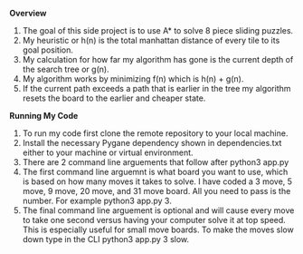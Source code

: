 **Overview**
1. The goal of this side project is to use A* to solve 8 piece sliding puzzles.
2. My heuristic or h(n) is the total manhattan distance of every tile to its goal position.
3. My calculation for how far my algorithm has gone is the current depth of the search tree or g(n).
4. My algorithm works by minimizing f(n) which is h(n) + g(n).
5. If the current path exceeds a path that is earlier in the tree my algorithm resets the board to the earlier and cheaper state.

**Running My Code**
1. To run my code first clone the remote repository to your local machine.
2. Install the necessary Pygane dependency shown in dependencies.txt either to your machine or virtual environment.
3. There are 2 command line arguements that follow after python3 app.py
4. The first command line arguemnt is what board you want to use, which is based on how many moves it takes to solve. I have coded a 3 move, 5 move, 9 move, 20 move, and 31 move board. All you need to pass is the number. For example python3 app.py 3.
5. The final command line arguement is optional and will cause every move to take one second versus having your computer solve it at top speed. This is especially useful for small move boards. To make the moves slow down type in the CLI python3 app.py 3 slow.
